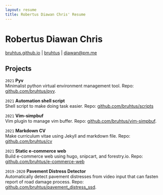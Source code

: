 ```yaml
---
layout: resume
title: Robertus Diawan Chris' Resume
---
```

# Robertus Diawan Chris

<div id="webaddress">
<i class="fa fa-home"></i> <a href="http://bruhtus.github.io">bruhtus.github.io</a>
|
<i class="fa fa-github"></i> <a href="http://github.com/bruhtus">bruhtus</a>
|
<i class="fa fa-envelope"></i> <a href="mailto:diawan@pm.me">diawan@pm.me</a>
</div>

<!-- ## Description -->
<!-- I am a mathematics graduate with experience in POSIX compliant shell scripting, python scripting, and portrait photography who is looking for enthusiastic team that will provide me with challenging and interesting work that I can learn from and contribute to. -->

## Projects

`2021`
__Pyv__ <br>
Minimalist python virtual environment management tool. Repo: [github.com/bruhtus/pyv](https://github.com/bruhtus/pyv).

`2021`
__Automation shell script__ <br>
Shell script to make doing task easier. Repo: [github.com/bruhtus/scripts](https://github.com/bruhtus/scripts)

`2021`
__Vim-simpbuf__ <br>
Vim plugin to manage vim buffer. Repo: [github.com/bruhtus/vim-simpbuf](https://github.com/bruhtus/vim-simpbuf).

`2021`
__Markdown CV__ <br>
Make curriculum vitae using Jekyll and markdown file. Repo: [github.com/bruhtus/cv](https://github.com/bruhtus/cv)

`2021`
__Static e-commerce web__ <br>
Build e-commerce web using hugo, snipcart, and forestry.io. Repo: [github.com/bruhtus/e-commerce-web](https://github.com/bruhtus/e-commerce-web)

`2019-2020`
__Pavement Distress Detector__ <br>
Automatically detect pavement distresses from video input that can fasten report of road damage process. Repo: [github.com/bruhtus/pavement_distress_ssd](https://github.com/bruhtus/pavement_distress_ssd).

<!-- ## Areas of expertise

* Machine learning
* Data visualisation
* Computer vision -->

<!-- ## Links -->

<!-- <!-1- fa are fontawesome, ai are academicons -1-> -->
<!-- - <i class="fa fa-envelope"></i> <a href="mailto:diawan@pm.me">diawan@pm.me</a><br /> -->
<!-- - <i class="fa fa-github"></i> <a href="http://github.com/bruhtus">bruhtus</a><br /> -->
<!-- - <i class="fa fa-twitter"></i> <a href="http://twitter.com/diawanchris">diawanchris</a><br /> -->
<!-- - <i class="fa fa-linkedin"></i> <a href="https://www.linkedin.com/in/bruhtus/">bruhtus</a> -->

<!-- <!-1- ### Footer -->

<!-- Last updated: May 2013 -1-> -->
